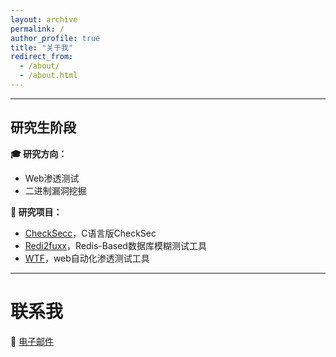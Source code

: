 ```yaml
---
layout: archive
permalink: /
author_profile: true
title: "关于我"
redirect_from: 
  - /about/
  - /about.html
---
```


---

## 研究生阶段

**🎓 研究方向：**
- Web渗透测试
- 二进制漏洞挖掘

**🐙 研究项目：**

- [CheckSecc](https://github.com/fuxxcss/checksecc)，C语言版CheckSec
- [Redi2fuxx](https://github.com/fuxxcss/redi2fuxx)，Redis-Based数据库模糊测试工具
- [WTF](https://github.com/fuxxcss/wtf)，web自动化渗透测试工具

---

# 联系我

📩 [电子邮件](mailto:fuxxcss@outlook.com)

